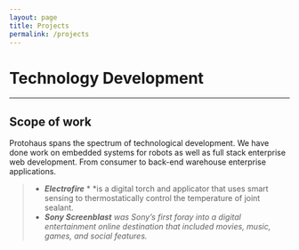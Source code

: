 ```yaml
---
layout: page
title: Projects
permalink: /projects
---
```


# Technology Development
***

## Scope of work
Protohaus spans the spectrum of technological development. We have done work on embedded systems for robots as well as full stack enterprise web development. From consumer to back-end warehouse enterprise applications.

> * ***Electrofire*** * *is a digital torch and applicator that uses smart sensing to thermostatically control the temperature of joint sealant.
> * ***Sony Screenblast*** *was Sony’s first foray into a digital entertainment online destination that included movies, music, games, and social features.*

